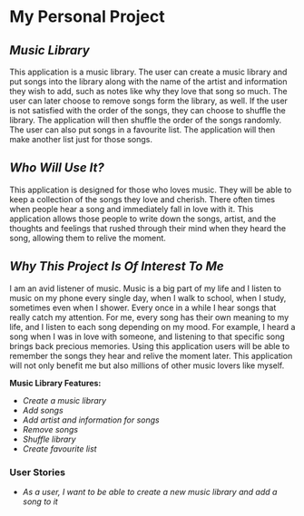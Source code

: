 # **My Personal Project**

## *Music Library* 

This application is a music library. The user can create a music library and put
songs into the library along with the name of the artist and information they wish to add,
such as notes like why they love that song so much. The user can later choose to remove songs form the library, as well. 
If the user is not satisfied with the order of the songs, they can choose to shuffle the library. The application will
then shuffle the order of the songs randomly.
The user can also put songs in a favourite list. The application will then make another list just for those songs.

## *Who Will Use It?*

This application is designed for those who loves music. They will be able to keep a collection
of the songs they love and cherish. There often times when people hear a song and immediately fall in love with it.
This application allows those people to write down the songs, artist, and the thoughts and feelings that rushed through
their mind when they heard the song, allowing them to relive the moment.

## *Why This Project Is Of Interest To Me*

I am an avid listener of music. Music is a big part of my life and I listen to music on my phone every single day, when
I walk to school, when I study, sometimes even when I shower.
Every once in a while I hear songs that really catch my attention. For me, every song has their own meaning to my life, 
and I listen to each song depending on my mood. For example, I heard a song when I was in love with someone, and
listening to that specific song brings back precious memories.
Using this application users will be able to remember the songs they hear
and relive the moment later.
This application will not only benefit me but also millions of other music lovers like myself.

 **Music Library Features:**
- *Create a music library*
- *Add songs*
- *Add artist and information for songs*
- *Remove songs*
- *Shuffle library*
- *Create favourite list*

### User Stories
- *As a user, I want to be able to create a new music library and add a song to it*

